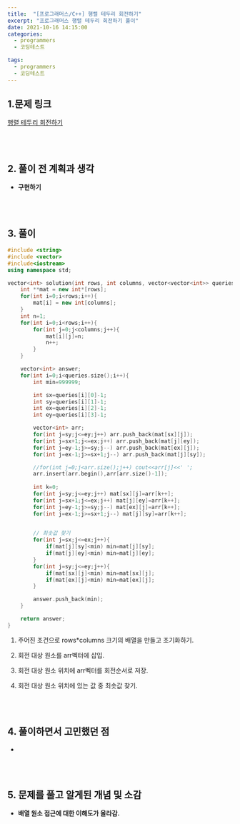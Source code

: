 ```yaml
---
title:  "[프로그래머스/C++] 행렬 테두리 회전하기"
excerpt: "프로그래머스 행렬 테두리 회전하기 풀이"
date: 2021-10-16 14:15:00
categories:
  - programmers
  - 코딩테스트

tags:
  - programmers
  - 코딩테스트
---
```


## 1.문제 링크

[행렬 테두리 회전하기](https://programmers.co.kr/learn/courses/30/lessons/77485)

<br>
<br>

## 2. 풀이 전 계획과 생각

- **구현하기**


<br>
<br>

## 3. 풀이

```cpp
#include <string>
#include <vector>
#include<iostream>
using namespace std;

vector<int> solution(int rows, int columns, vector<vector<int>> queries) {
    int **mat = new int*[rows];
    for(int i=0;i<rows;i++){
        mat[i] = new int[columns];
    }
    int n=1;
    for(int i=0;i<rows;i++){
        for(int j=0;j<columns;j++){
            mat[i][j]=n;
            n++;
        }
    }

    vector<int> answer;
    for(int i=0;i<queries.size();i++){
        int min=999999;

        int sx=queries[i][0]-1;
        int sy=queries[i][1]-1;
        int ex=queries[i][2]-1;
        int ey=queries[i][3]-1;

        vector<int> arr;
        for(int j=sy;j<=ey;j++) arr.push_back(mat[sx][j]);
        for(int j=sx+1;j<=ex;j++) arr.push_back(mat[j][ey]);
        for(int j=ey-1;j>=sy;j--) arr.push_back(mat[ex][j]);
        for(int j=ex-1;j>=sx+1;j--) arr.push_back(mat[j][sy]);

        //for(int j=0;j<arr.size();j++) cout<<arr[j]<<' ';
        arr.insert(arr.begin(),arr[arr.size()-1]);
        
        int k=0;
        for(int j=sy;j<=ey;j++) mat[sx][j]=arr[k++];
        for(int j=sx+1;j<=ex;j++) mat[j][ey]=arr[k++];
        for(int j=ey-1;j>=sy;j--) mat[ex][j]=arr[k++];
        for(int j=ex-1;j>=sx+1;j--) mat[j][sy]=arr[k++];
        

        // 최솟값 찾기
        for(int j=sx;j<=ex;j++){
            if(mat[j][sy]<min) min=mat[j][sy];
            if(mat[j][ey]<min) min=mat[j][ey];
        }
        for(int j=sy;j<=ey;j++){
            if(mat[sx][j]<min) min=mat[sx][j];
            if(mat[ex][j]<min) min=mat[ex][j];
        }

        answer.push_back(min);
    }

    return answer;
}
```

1. 주어진 조건으로 rows*columns 크기의 배열을 만들고 초기화하기.

2. 회전 대상 원소를 arr벡터에 삽입.

3. 회전 대상 원소 위치에 arr벡터를 회전순서로 저장.

4. 회전 대상 원소 위치에 있는 값 중 최솟값 찾기.


<br>
<br>

## 4. 풀이하면서 고민했던 점

-


<br>
<br>

## 5. 문제를 풀고 알게된 개념 및 소감

- **배열 원소 접근에 대한 이해도가 올라감.**
